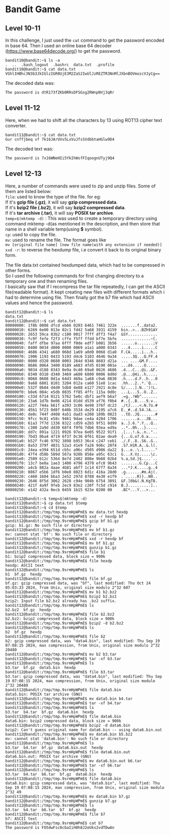 # Bandit Game  

## Level 10-11  
In this challenge, I just used the `cat` command to get the password encoded in base 64. Then I used an online
base 64 decoder (https://www.base64decode.org/) to get the password.  
```
bandit10@bandit:~$ ls -a
.  ..  .bash_logout  .bashrc  data.txt  .profile
bandit10@bandit:~$ cat data.txt
VGhlIHBhc3N3b3JkIGlzIGR0UjE3M2ZaS2IwUlJzREZTR3NnMlJXbnBOVmozcVJyCg==
```
The decoded data was:  
```
The password is dtR173fZKb0RRsDFSGsg2RWnpNVj3qRr
```

## Level 11-12  
Here, when we had to shift all the characters by 13 using ROT13 cipher text converter.  
```
bandit11@bandit:~$ cat data.txt
Gur cnffjbeq vf 7k16JArUVv5LxVuJfsSVdbbtaHGlw9D4
```
The decoded text was:  
```
The password is 7x16WNeHIi5YkIhWsfFIqoognUTyj9Q4
```

##  Level 12-13  
Here, a number of commands were used to zip and unzip files. Some of them are listed below:  
`file`: used to know the type of the file.
for eg:   
If it's **gzip file (.gz)**, it will say **gzip compressed data**.  
If it's **bzip2 file (.bz2)**, it will say **bzip2 compressed data**.  
If it's **tar archive (.tar)**, it will say **POSIX tar archive**.      
`temp=$(mktemp -d)` : This was used to create a temporary directory using command mktemp -d(as mentioned in the description, and then store that name in a shell variable temp(using **$** symbol).  
`cp`: used to copy the file.  
`mv`: used to rename the file. The format goes like   
`mv [original file name] [new file name(with any extension if needed)]`  
`xxd -r`: to reverse the hexdump file, i.e convert it back to its original binary form.  

The file data.txt contained hexdumped data, which had to be compressed in other forms.  
So I used the following commands for first changing directory to a temporary one and then renaming files.  
I basically saw that if I recompress the tar file repeatedly, I can get the ASCII file(readable format). It kept creating new files with different formats which i had to determine using file. Then finally got the b7 file which had ASCII values and hence the password.  

```
bandit12@bandit:~$ ls
data.txt
bandit12@bandit:~$ cat data.txt
00000000: 1f8b 0808 dfcd eb66 0203 6461 7461 322e  .......f..data2.
00000010: 6269 6e00 013e 02c1 fd42 5a68 3931 4159  bin..>...BZh91AY
00000020: 2653 59ca 83b2 c100 0017 7fff dff3 f4a7  &SY.............
00000030: fc9f fefe f2f3 cffe f5ff ffdd bf7e 5bfe  .............~[.
00000040: faff dfbe 97aa 6fff f0de edf7 b001 3b56  ......o.......;V
00000050: 0400 0034 d000 0000 0069 a1a1 a000 0343  ...4.....i.....C
00000060: 4686 4341 a680 068d 1a69 a0d0 0068 d1a0  F.CA.....i...h..
00000070: 1906 1193 0433 5193 d4c6 5103 4646 9a34  .....3Q...Q.FF.4
00000080: 0000 d320 0680 0003 264d 0346 8683 d21a  ... ....&M.F....
00000090: 0686 8064 3400 0189 a683 4fd5 0190 001e  ...d4.....O.....
000000a0: 9034 d188 0343 0e9a 0c40 69a0 0626 4686  .4...C...@i..&F.
000000b0: 8340 0310 d340 3469 a680 6800 0006 8d0d  .@...@4i..h.....
000000c0: 0068 0608 0d1a 64d3 469a 1a68 c9a6 8030  .h....d.F..h...0
000000d0: 9a68 6801 8101 3204 012a ca60 51e8 1cac  .hh...2..*.`Q...
000000e0: 532f 0b84 d4d0 5db8 4e88 e127 2921 4c8e  S/....].N..')!L.
000000f0: b8e6 084c e5db 0835 ff85 4ffc 115a 0d0c  ...L...5..O..Z..
00000100: c33d 6714 0121 5762 5e0c dbf1 aef9 b6a7  .=g..!Wb^.......
00000110: 23a6 1d7b 0e06 4214 01dd d539 af76 f0b4  #..{..B....9.v..
00000120: a22f 744a b61f a393 3c06 4e98 376f dc23  ./tJ....<.N.7o.#
00000130: 45b1 5f23 0d8f 640b 3534 de29 4195 a7c6  E._#..d.54.)A...
00000140: de0c 744f d408 4a51 dad3 e208 189b 0823  ..tO..JQ.......#
00000150: 9fcc 9c81 e58c 9461 9dae ce4a 4284 1706  .......a...JB...
00000160: 61a3 7f7d 1336 8322 cd59 e2b5 9f51 8d99  a..}.6.".Y...Q..
00000170: c300 2a9d dd30 68f4 f9f6 7db6 93ea ed9a  ..*..0h...}.....
00000180: dd7c 891a 1221 0926 97ea 6e05 9522 91f1  .|...!.&..n.."..
00000190: 7bd3 0ba4 4719 6f37 0c36 0f61 02ae dea9  {...G.o7.6.a....
000001a0: b52f fc46 9792 3898 b953 36c4 c247 ceb1  ./.F..8..S6..G..
000001b0: 8a53 379f 4831 52a3 41e9 fa26 9d6c 28f4  .S7.H1R.A..&.l(.
000001c0: 24ea e394 651d cb5c a96c d505 d986 da22  $...e..\.l....."
000001d0: 47f4 d58b 589d 567a 920b 858e a95c 63c1  G...X.Vz.....\c.
000001e0: 2509 612c 5364 8e7d 2402 808e 9b60 02b4  %.a,Sd.}$....`..
000001f0: 13c7 be0a 1ae3 1400 4796 4370 efc0 9b43  ........G.Cp...C
00000200: a4cb 882a 4aae 4b81 abf7 1c14 67f7 8a34  ...*J.K.....g..4
00000210: 0867 e5b6 1df6 b0e8 8023 6d1c 416a 28d0  .g.......#m.Aj(.
00000220: c460 1604 bba3 2e52 297d 8788 4e30 e1f9  .`.....R)}..N0..
00000230: 2646 8f5d 3062 2628 c94e 904b 6754 3891  &F.]0b&(.N.KgT8.
00000240: 421f 4a9f 9feb 2ec9 83e2 c20f fc5d c914  B.J..........]..
00000250: e142 432a 0ecb 0459 1b15 923e 0200 00    .BC*...Y...>...
```


```
bandit12@bandit:~$ temp=$(mktemp -d)
bandit12@bandit:~$ cp data.txt $temp
bandit12@bandit:~$ cd $temp
bandit12@bandit:/tmp/tmp.9srmHpWPmE$ mv data.txt hexdp
bandit12@bandit:/tmp/tmp.9srmHpWPmE$ xxd -r hexdp bf
bandit12@bandit:/tmp/tmp.9srmHpWPmE$ gzip bf b1.gz
gzip: b1.gz: No such file or directory
bandit12@bandit:/tmp/tmp.9srmHpWPmE$ mv bf b1.gz
mv: cannot stat 'bf': No such file or directory
bandit12@bandit:/tmp/tmp.9srmHpWPmE$ xxd -r hexdp bf
bandit12@bandit:/tmp/tmp.9srmHpWPmE$ mv bf b1.gz
bandit12@bandit:/tmp/tmp.9srmHpWPmE$ gunzip b1.gz
bandit12@bandit:/tmp/tmp.9srmHpWPmE$ file b1
b1: bzip2 compressed data, block size = 900k
bandit12@bandit:/tmp/tmp.9srmHpWPmE$ file hexdp
hexdp: ASCII text
bandit12@bandit:/tmp/tmp.9srmHpWPmE$ ls
b1  bf.gz  hexdp
bandit12@bandit:/tmp/tmp.9srmHpWPmE$ file bf.gz
bf.gz: gzip compressed data, was "bf", last modified: Thu Oct 24 05:03:33 2024, from Unix, original size modulo 2^32 607
bandit12@bandit:/tmp/tmp.9srmHpWPmE$ mv b1 b2.bz2
bandit12@bandit:/tmp/tmp.9srmHpWPmE$ bzip2 b2.bz2
bzip2: Input file b2.bz2 already has .bz2 suffix.
bandit12@bandit:/tmp/tmp.9srmHpWPmE$ ls
b2.bz2  bf.gz  hexdp
bandit12@bandit:/tmp/tmp.9srmHpWPmE$ file b2.bz2
b2.bz2: bzip2 compressed data, block size = 900k
bandit12@bandit:/tmp/tmp.9srmHpWPmE$ bzip2 -d b2.bz2
bandit12@bandit:/tmp/tmp.9srmHpWPmE$ ls
b2  bf.gz  hexdp
bandit12@bandit:/tmp/tmp.9srmHpWPmE$ file b2
b2: gzip compressed data, was "data4.bin", last modified: Thu Sep 19 07:08:15 2024, max compression, from Unix, original size modulo 2^32 20480
bandit12@bandit:/tmp/tmp.9srmHpWPmE$ mv b2 b3.tar
bandit12@bandit:/tmp/tmp.9srmHpWPmE$ tar -xf b3.tar
bandit12@bandit:/tmp/tmp.9srmHpWPmE$ ls
b3.tar  bf.gz  data5.bin  hexdp
bandit12@bandit:/tmp/tmp.9srmHpWPmE$ file b3.tar
b3.tar: gzip compressed data, was "data4.bin", last modified: Thu Sep 19 07:08:15 2024, max compression, from Unix, original size modulo 2^32 20480
bandit12@bandit:/tmp/tmp.9srmHpWPmE$ file data5.bin
data5.bin: POSIX tar archive (GNU)
bandit12@bandit:/tmp/tmp.9srmHpWPmE$ mv data5.bin b4.tar
bandit12@bandit:/tmp/tmp.9srmHpWPmE$ tar -xf b4.tar
bandit12@bandit:/tmp/tmp.9srmHpWPmE$ ls
b3.tar  b4.tar  bf.gz  data6.bin  hexdp
bandit12@bandit:/tmp/tmp.9srmHpWPmE$ file data6.bin
data6.bin: bzip2 compressed data, block size = 900k
bandit12@bandit:/tmp/tmp.9srmHpWPmE$ bzip2 -d data6.bin
bzip2: Can't guess original name for data6.bin -- using data6.bin.out
bandit12@bandit:/tmp/tmp.9srmHpWPmE$ mv data6.bin b5.bz2
mv: cannot stat 'data6.bin': No such file or directory
bandit12@bandit:/tmp/tmp.9srmHpWPmE$ ls
b3.tar  b4.tar  bf.gz  data6.bin.out  hexdp
bandit12@bandit:/tmp/tmp.9srmHpWPmE$ file data6.bin.out
data6.bin.out: POSIX tar archive (GNU)
bandit12@bandit:/tmp/tmp.9srmHpWPmE$ mv data6.bin.out b6.tar
bandit12@bandit:/tmp/tmp.9srmHpWPmE$ tar -xf b6.tar
bandit12@bandit:/tmp/tmp.9srmHpWPmE$ ls
b3.tar  b4.tar  b6.tar  bf.gz  data8.bin  hexdp
bandit12@bandit:/tmp/tmp.9srmHpWPmE$ file data8.bin
data8.bin: gzip compressed data, was "data9.bin", last modified: Thu Sep 19 07:08:15 2024, max compression, from Unix, original size modulo 2^32 49
bandit12@bandit:/tmp/tmp.9srmHpWPmE$ mv data8.bin b7.gz
bandit12@bandit:/tmp/tmp.9srmHpWPmE$ gunzip b7.gz
bandit12@bandit:/tmp/tmp.9srmHpWPmE$ ls
b3.tar  b4.tar  b6.tar  b7  bf.gz  hexdp
bandit12@bandit:/tmp/tmp.9srmHpWPmE$ file b7
b7: ASCII text
bandit12@bandit:/tmp/tmp.9srmHpWPmE$ cat b7
The password is FO5dwFsc0cbaIiH0h8J2eUks2vdTDwAn
```

